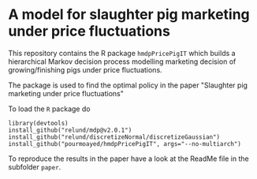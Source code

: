 # A model for slaughter pig marketing under price fluctuations

This repository contains the R package `hmdpPricePigIT` which builds a hierarchical Markov decision process modelling marketing decision of growing/finishing pigs under price fluctuations.

The package is used to find the optimal policy in the paper "Slaughter pig marketing under price fluctuations"

To load the `R` package do 

```{r}
library(devtools)
install_github("relund/mdp@v2.0.1")
install_github("relund/discretizeNormal/discretizeGaussian")
install_github("pourmoayed/hmdpPricePigIT", args="--no-multiarch")
```

To reproduce the results in the paper have a look at the ReadMe file in the subfolder `paper`.
